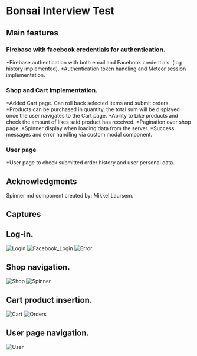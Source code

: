 # Bonsai Interview Test

## Main features

### Firebase with facebook credentials for authentication.

*Firebase authentication with both email and Facebook credentials. (log history implemented).
*Authentication token handling and Meteor session implementation.

### Shop and Cart implementation.

*Added Cart page. Can roll back selected items and submit orders.
*Products can be purchased in quantity, the total sum will be displayed once the user navigates to the Cart page.
*Ability to Like products and check the amount of likes said product has received.
*Pagination over shop page.
*Spinner display when loading data from the server.
*Success messages and error handling via custom modal component.

### User page
*User page to check submitted order history and user personal data.

## Acknowledgments

Spinner md component created by:
Mikkel Laursem.

## Captures

## Log-in.
![Login](https://raw.githubusercontent.com/UlisesFS-ISC/interview-test/interview_UlisesFS/docs/logIn.gif)
![Facebook_Login](https://raw.githubusercontent.com/UlisesFS-ISC/interview-test/interview_UlisesFS/docs/facebookLogin.gif)
![Error](https://raw.githubusercontent.com/UlisesFS-ISC/interview-test/interview_UlisesFS/docs/signupError.gif)

## Shop navigation.
![Shop](https://raw.githubusercontent.com/UlisesFS-ISC/interview-test/interview_UlisesFS/docs/shopNav.gif)
![Spinner](https://raw.githubusercontent.com/UlisesFS-ISC/interview-test/interview_UlisesFS/docs/spinner.gif)

## Cart product insertion.
![Cart](https://raw.githubusercontent.com/UlisesFS-ISC/interview-test/interview_UlisesFS/docs/cartNav.gif)
![Orders](https://raw.githubusercontent.com/UlisesFS-ISC/interview-test/interview_UlisesFS/docs/orderPlacement.gif)

## User page navigation.
![User](https://raw.githubusercontent.com/UlisesFS-ISC/interview-test/interview_UlisesFS/docs/userNav.gif)
